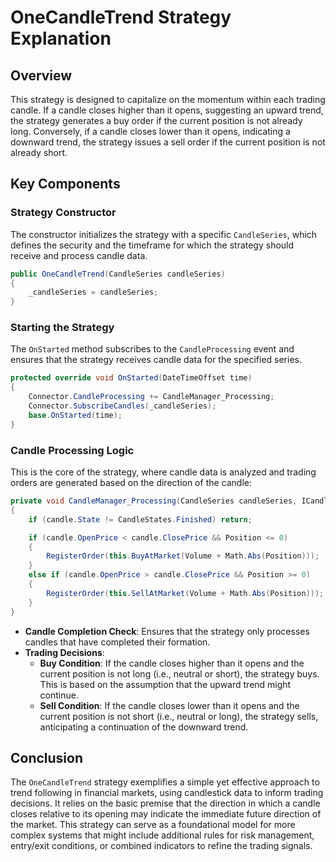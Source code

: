 # OneCandleTrend Strategy Explanation

## Overview

This strategy is designed to capitalize on the momentum within each trading candle. If a candle closes higher than it opens, suggesting an upward trend, the strategy generates a buy order if the current position is not already long. Conversely, if a candle closes lower than it opens, indicating a downward trend, the strategy issues a sell order if the current position is not already short.

## Key Components

### Strategy Constructor

The constructor initializes the strategy with a specific `CandleSeries`, which defines the security and the timeframe for which the strategy should receive and process candle data.

```csharp
public OneCandleTrend(CandleSeries candleSeries)
{
    _candleSeries = candleSeries;
}
```

### Starting the Strategy

The `OnStarted` method subscribes to the `CandleProcessing` event and ensures that the strategy receives candle data for the specified series.

```csharp
protected override void OnStarted(DateTimeOffset time)
{
    Connector.CandleProcessing += CandleManager_Processing;
    Connector.SubscribeCandles(_candleSeries);
    base.OnStarted(time);
}
```

### Candle Processing Logic

This is the core of the strategy, where candle data is analyzed and trading orders are generated based on the direction of the candle:

```csharp
private void CandleManager_Processing(CandleSeries candleSeries, ICandleMessage candle)
{
    if (candle.State != CandleStates.Finished) return;

    if (candle.OpenPrice < candle.ClosePrice && Position <= 0)
    {
        RegisterOrder(this.BuyAtMarket(Volume + Math.Abs(Position)));
    }
    else if (candle.OpenPrice > candle.ClosePrice && Position >= 0)
    {
        RegisterOrder(this.SellAtMarket(Volume + Math.Abs(Position)));
    }
}
```

- **Candle Completion Check**: Ensures that the strategy only processes candles that have completed their formation.
- **Trading Decisions**:
  - **Buy Condition**: If the candle closes higher than it opens and the current position is not long (i.e., neutral or short), the strategy buys. This is based on the assumption that the upward trend might continue.
  - **Sell Condition**: If the candle closes lower than it opens and the current position is not short (i.e., neutral or long), the strategy sells, anticipating a continuation of the downward trend.

## Conclusion

The `OneCandleTrend` strategy exemplifies a simple yet effective approach to trend following in financial markets, using candlestick data to inform trading decisions. It relies on the basic premise that the direction in which a candle closes relative to its opening may indicate the immediate future direction of the market. This strategy can serve as a foundational model for more complex systems that might include additional rules for risk management, entry/exit conditions, or combined indicators to refine the trading signals.